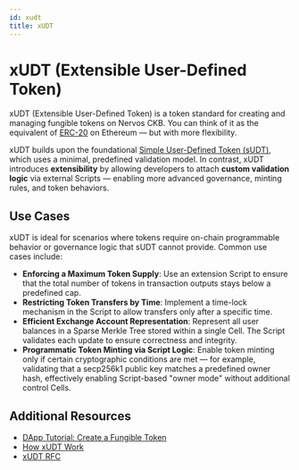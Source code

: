 ```yaml
---
id: xudt
title: xUDT
---
```


# xUDT (Extensible User-Defined Token)

xUDT (Extensible User-Defined Token) is a token standard for creating and managing fungible tokens on Nervos CKB. You can think of it as the equivalent of [ERC-20](https://ethereum.org/en/developers/docs/standards/tokens/erc-20/) on Ethereum — but with more flexibility.

xUDT builds upon the foundational [Simple User-Defined Token (sUDT)](https://github.com/nervosnetwork/rfcs/blob/master/rfcs/0025-simple-udt/0025-simple-udt.md), which uses a minimal, predefined validation model. In contrast, xUDT introduces **extensibility** by allowing developers to attach **custom validation logic** via external Scripts — enabling more advanced governance, minting rules, and token behaviors.

## Use Cases

xUDT is ideal for scenarios where tokens require on-chain programmable behavior or governance logic that sUDT cannot provide. Common use cases include:

- **Enforcing a Maximum Token Supply**: Use an extension Script to ensure that the total number of tokens in transaction outputs stays below a predefined cap.
- **Restricting Token Transfers by Time**: Implement a time-lock mechanism in the Script to allow transfers only after a specific time.
- **Efficient Exchange Account Representation**: Represent all user balances in a Sparse Merkle Tree stored within a single Cell. The Script validates each update to ensure correctness and integrity.
- **Programmatic Token Minting via Script Logic**: Enable token minting only if certain cryptographic conditions are met — for example, validating that a secp256k1 public key matches a predefined owner hash, effectively enabling Script-based "owner mode" without additional control Cells.

## Additional Resources

- [DApp Tutorial: Create a Fungible Token](/docs/dapp/create-token)
- [How xUDT Work](/docs/common-scripts/xudt)
- [xUDT RFC](https://github.com/nervosnetwork/rfcs/blob/master/rfcs/0052-extensible-udt/0052-extensible-udt.md)
